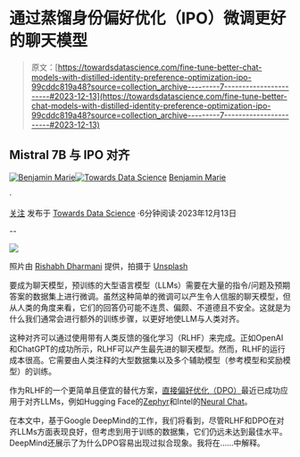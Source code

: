 # 通过蒸馏身份偏好优化（IPO）微调更好的聊天模型

> 原文：[https://towardsdatascience.com/fine-tune-better-chat-models-with-distilled-identity-preference-optimization-ipo-99cddc819a48?source=collection_archive---------7-----------------------#2023-12-13](https://towardsdatascience.com/fine-tune-better-chat-models-with-distilled-identity-preference-optimization-ipo-99cddc819a48?source=collection_archive---------7-----------------------#2023-12-13)

## Mistral 7B 与 IPO 对齐

[](https://medium.com/@bnjmn_marie?source=post_page-----99cddc819a48--------------------------------)[![Benjamin Marie](../Images/3ea1ad230cb1e67610418a8e36a5e5dd.png)](https://medium.com/@bnjmn_marie?source=post_page-----99cddc819a48--------------------------------)[](https://towardsdatascience.com/?source=post_page-----99cddc819a48--------------------------------)[![Towards Data Science](../Images/a6ff2676ffcc0c7aad8aaf1d79379785.png)](https://towardsdatascience.com/?source=post_page-----99cddc819a48--------------------------------) [Benjamin Marie](https://medium.com/@bnjmn_marie?source=post_page-----99cddc819a48--------------------------------)

·

[关注](https://medium.com/m/signin?actionUrl=https%3A%2F%2Fmedium.com%2F_%2Fsubscribe%2Fuser%2Fad2a414578b3&operation=register&redirect=https%3A%2F%2Ftowardsdatascience.com%2Ffine-tune-better-chat-models-with-distilled-identity-preference-optimization-ipo-99cddc819a48&user=Benjamin+Marie&userId=ad2a414578b3&source=post_page-ad2a414578b3----99cddc819a48---------------------post_header-----------) 发布于 [Towards Data Science](https://towardsdatascience.com/?source=post_page-----99cddc819a48--------------------------------) ·6分钟阅读·2023年12月13日[](https://medium.com/m/signin?actionUrl=https%3A%2F%2Fmedium.com%2F_%2Fvote%2Ftowards-data-science%2F99cddc819a48&operation=register&redirect=https%3A%2F%2Ftowardsdatascience.com%2Ffine-tune-better-chat-models-with-distilled-identity-preference-optimization-ipo-99cddc819a48&user=Benjamin+Marie&userId=ad2a414578b3&source=-----99cddc819a48---------------------clap_footer-----------)

--

[](https://medium.com/m/signin?actionUrl=https%3A%2F%2Fmedium.com%2F_%2Fbookmark%2Fp%2F99cddc819a48&operation=register&redirect=https%3A%2F%2Ftowardsdatascience.com%2Ffine-tune-better-chat-models-with-distilled-identity-preference-optimization-ipo-99cddc819a48&source=-----99cddc819a48---------------------bookmark_footer-----------)![](../Images/e762c4828a29a687b5f127b736a29db8.png)

照片由 [Rishabh Dharmani](https://unsplash.com/@rishabhdharmani?utm_source=medium&utm_medium=referral) 提供，拍摄于 [Unsplash](https://unsplash.com/?utm_source=medium&utm_medium=referral)

要成为聊天模型，预训练的大型语言模型（LLMs）需要在大量的指令/问题及预期答案的数据集上进行微调。虽然这种简单的微调可以产生令人信服的聊天模型，但从人类的角度来看，它们的回答仍可能不连贯、偏颇、不道德且不安全。这就是为什么我们通常会进行额外的训练步骤，以更好地使LLM与人类对齐。

这种对齐可以通过使用带有人类反馈的强化学习（RLHF）来完成。正如OpenAI和ChatGPT的成功所示，RLHF可以产生最先进的聊天模型。然而，RLHF的运行成本很高。它需要由人类注释的大型数据集以及多个辅助模型（参考模型和奖励模型）的训练。

作为RLHF的一个更简单且便宜的替代方案，[直接偏好优化（DPO）](https://kaitchup.substack.com/p/fine-tune-your-own-instruct-version)最近已成功应用于对齐LLMs，例如Hugging Face的[Zephyr](https://huggingface.co/HuggingFaceH4/zephyr-7b-beta)和Intel的[Neural Chat](https://huggingface.co/Intel/neural-chat-7b-v3)。

在本文中，基于Google DeepMind的工作，我们将看到，尽管RLHF和DPO在对齐LLMs方面表现良好，但考虑到用于训练的数据集，它们仍远未达到最佳水平。DeepMind还展示了为什么DPO容易出现过拟合现象。我将在……中解释。
